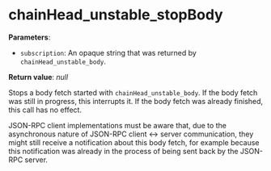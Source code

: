 # chainHead_unstable_stopBody

**Parameters**:

- `subscription`: An opaque string that was returned by `chainHead_unstable_body`.

**Return value**: *null*

Stops a body fetch started with `chainHead_unstable_body`. If the body fetch was still in progress, this interrupts it. If the body fetch was already finished, this call has no effect.

JSON-RPC client implementations must be aware that, due to the asynchronous nature of JSON-RPC client <-> server communication, they might still receive a notification about this body fetch, for example because this notification was already in the process of being sent back by the JSON-RPC server.
